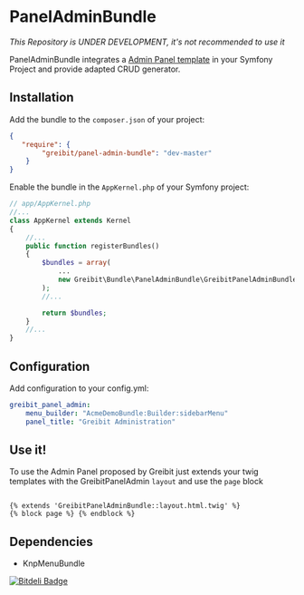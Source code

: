 PanelAdminBundle
================

*This Repository is UNDER DEVELOPMENT, it's not recommended to use it*

PanelAdminBundle integrates a [Admin Panel template](http://startbootstrap.com/sb-admin-v2) in your Symfony Project and provide adapted CRUD generator.

Installation
------------
Add the bundle to the `composer.json` of your project:
```json
{
   "require": {
        "greibit/panel-admin-bundle": "dev-master"
    }
}
```
Enable the bundle in the `AppKernel.php` of your Symfony project:

```php
// app/AppKernel.php
//...
class AppKernel extends Kernel
{
    //...
    public function registerBundles()
    {
        $bundles = array(
            ...
            new Greibit\Bundle\PanelAdminBundle\GreibitPanelAdminBundle()
        );
        //...

        return $bundles;
    }
    //...
}
```

Configuration
-------------
Add configuration to your config.yml:
```yaml
greibit_panel_admin:
    menu_builder: "AcmeDemoBundle:Builder:sidebarMenu"
    panel_title: "Greibit Administration"
```

Use it!
-------------
To use the Admin Panel proposed by Greibit just extends your twig templates with the GreibitPanelAdmin `layout` and use the `page` block

``` twig

{% extends 'GreibitPanelAdminBundle::layout.html.twig' %}
{% block page %} {% endblock %}

```

Dependencies
------------
* KnpMenuBundle


[![Bitdeli Badge](https://d2weczhvl823v0.cloudfront.net/Greibit/paneladminbundle/trend.png)](https://bitdeli.com/free "Bitdeli Badge")

